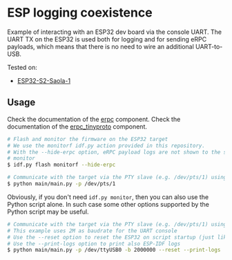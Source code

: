 # ESP logging coexistence

Example of interacting with an ESP32 dev board via the console UART. The UART TX on the ESP32 is used both for logging and for sending eRPC payloads, which means that there is no need to wire an additional UART-to-USB.

Tested on:

* [ESP32-S2-Saola-1](https://docs.espressif.com/projects/esp-idf/en/latest/esp32s2/hw-reference/esp32s2/user-guide-saola-1-v1.2.html#hardware-reference)

## Usage

Check the documentation of the [erpc](../../erpc_esp/erpc/README.md) component.
Check the documentation of the [erpc_tinyproto](../../erpc_esp/erpc_tinyproto/README.md) component.

```bash
# Flash and monitor the firmware on the ESP32 target
# We use the monitorf idf.py action provided in this repository.
# With the --hide-erpc option, eRPC payload logs are not shown to the serial
# monitor
$ idf.py flash monitorf --hide-erpc

# Communicate with the target via the PTY slave (e.g. /dev/pts/1) using the host-side Python script
$ python main/main.py -p /dev/pts/1
```

Obviously, if you don't need `idf.py monitor`, then you can also use the Python script alone. In such case some other options supported by the Python script may be useful.

```bash
# Communicate with the target via the PTY slave (e.g. /dev/pts/1) using the host-side Python script
# This example uses 2M as baudrate for the UART console
# Use the --reset option to reset the ESP32 on script startup (just like idf.py monitor)
# Use the --print-logs option to print also ESP-IDF logs 
$ python main/main.py -p /dev/ttyUSB0 -b 2000000 --reset --print-logs
```
